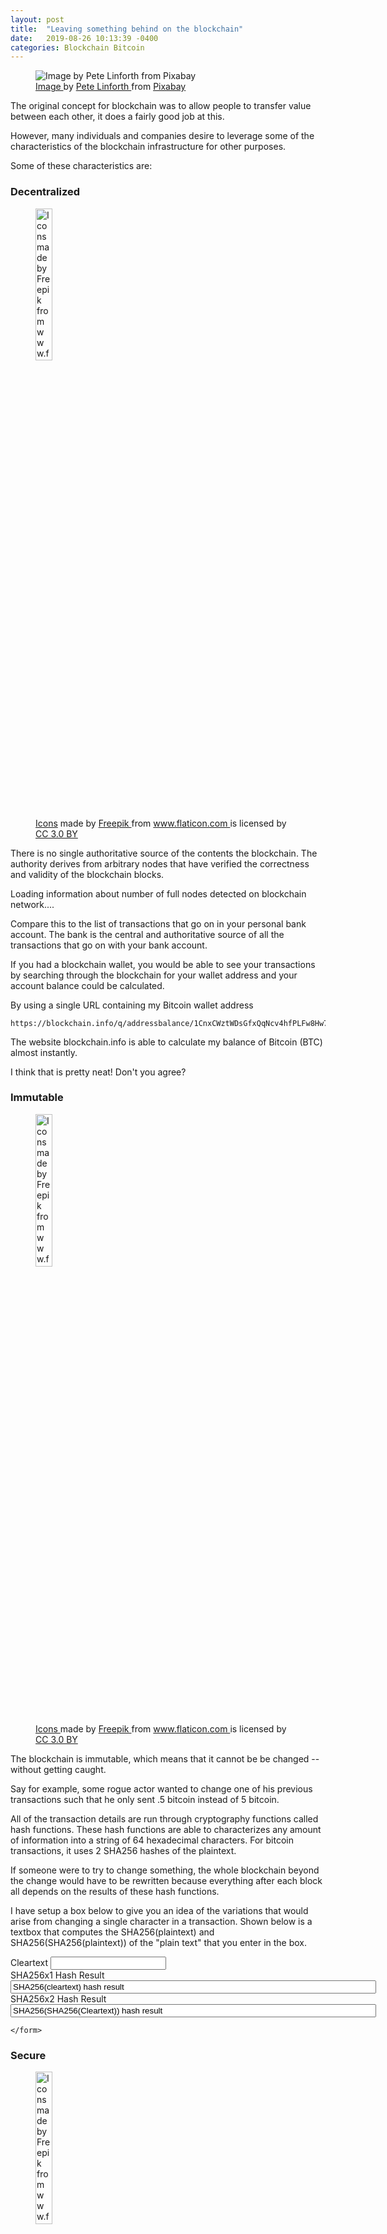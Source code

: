 ```yaml
---
layout: post
title:  "Leaving something behind on the blockchain"
date:   2019-08-26 10:13:39 -0400
categories: Blockchain Bitcoin 
---
```



<figure>   
    <img 
        src='/assets/blockchain-3438501_1920.jpg' 
        alt="Image by Pete Linforth from Pixabay"
    />
    <figcaption>
        <a href='https://pixabay.com/illustrations/blockchain-technology-exchange-3438501/'>
            Image 
        </a>
        by 
        <a href='https://pixabay.com/users/thedigitalartist-202249/'>
            Pete Linforth
        </a> 
        from 
        <a href='https://pixabay.com/users'>
            Pixabay
        </a>
    </figcaption> 
 </figure>   


The original concept for blockchain was to allow people to transfer value between each other, it does a fairly good job at this.

However, many individuals and companies desire to leverage some of the characteristics of the blockchain infrastructure for other purposes. 

Some of these characteristics are:

### Decentralized
<figure>   
    <img style='width: 25%; margin-left:auto; margin-right:auto;' 
        src='/assets/decentralized-2.png' 
        alt="Icons made by Freepik from www.flaticon.com is licensed by CC 3.0 BY"
    />
    <figcaption>
        <a href='https://www.flaticon.com/free-icon/decentralized_1349931'>
        Icons</a> made by 
        <a href="https://www.flaticon.com/authors/freepik" title="Freepik">
            Freepik
        </a>
        from 
        <a href="https://www.flaticon.com/" title="Flaticon">
            www.flaticon.com
        </a> 
        is licensed by 
        <a href="http://creativecommons.org/licenses/by/3.0/"
            title="Creative Commons BY 3.0" 
            target="_blank">
            CC 3.0 BY
        </a>
    </figcaption> 
 </figure>

 There is no single authoritative source of the contents the blockchain.  The authority derives from arbitrary nodes that have verified the correctness and validity of the blockchain blocks.  
 
 <p id='blockChainNodeCount'>Loading information about number of full nodes detected on blockchain network....
 </p>
 

Compare this to the list of transactions that go on in your personal bank account.  The bank is the central and authoritative source of all the transactions that go on with your bank account.  

If you had a blockchain wallet, you would be able to see your transactions by searching through the blockchain for your wallet address and your account balance could be calculated.     

By using a single URL containing my Bitcoin wallet address

```
https://blockchain.info/q/addressbalance/1CnxCWztWDsGfxQqNcv4hfPLFw8Hw7AsUH
```

The website blockchain.info is able to calculate my balance of <span id="myBTCBalance"></span> Bitcoin (BTC) almost instantly.  

I think that is pretty neat!  Don't you agree?

### Immutable
<figure>   
    <img style='width: 25%; margin-left:auto; margin-right:auto;' 
        src='/assets/safe-mail.png' 
        alt="Icons made by Freepik from www.flaticon.com is licensed by CC 3.0 BY"
    />
    <figcaption>
        <a href='https://www.flaticon.com/free-icon/safe-mail_98732'>Icons 
        </a> 
        made by 
        <a href="https://www.flaticon.com/authors/freepik" title="Freepik">
            Freepik
        </a>
        from 
        <a href="https://www.flaticon.com/" title="Flaticon">
            www.flaticon.com
        </a> 
        is licensed by 
        <a href="http://creativecommons.org/licenses/by/3.0/"
            title="Creative Commons BY 3.0" 
            target="_blank">
            CC 3.0 BY
        </a>
    </figcaption> 
 </figure>   

The blockchain is immutable, which means that it cannot be be changed -- without getting caught.  

Say for example, some rogue actor wanted to change one of his previous transactions such that he only sent .5 bitcoin instead of 5 bitcoin. 

All of the transaction details are run through cryptography functions called hash functions.  These hash functions are able to characterizes any amount of information into a string of 64 hexadecimal characters.  For bitcoin transactions, it uses 2 SHA256 hashes of the plaintext.

If someone were to try to change something, the whole blockchain beyond the change would have to be rewritten because everything after each block all depends on the results of these hash functions. 

I have setup a box below to give you an idea of the variations that would arise from changing a single character in a transaction.  Shown below is a textbox that computes the SHA256(plaintext) and SHA256(SHA256(plaintext)) of the "plain text" that you enter in the box. 

<div id='SHA256Demo'>
    <form name='shademo'>
    <label>Cleartext</label>
    <input 
        name='cleartext' 
        type='text' 
        onKeyPress=
        "shademo.shaOutput.value=SHA256(this.value);shademo.shaOutput2.value=SHA256(shademo.shaOutput.value)" >
    <br/>
    <label>SHA256x1 Hash Result</label>
    <input type="text" name="shaOutput" value="SHA256(cleartext) hash result" size='70' readonly>
    <br/>
    <label>SHA256x2 Hash Result</label>
    <input type="text" name="shaOutput2" value="SHA256(SHA256(Cleartext)) hash result" size='70' readonly>
    
    </form>
</div>


### Secure
<figure>   
    <img style='width: 25%; margin-left:auto; margin-right:auto;' 
        src='/assets/warranty.png' 
        alt="Icons made by Freepik from www.flaticon.com is licensed by CC 3.0 BY"
    />
    <figcaption>
        <a href='https://www.flaticon.com/free-icon/warranty_950326'>
            Icons
        </a> 
        made by 
        <a href="https://www.flaticon.com/authors/eucalyp" 
           title="Eucalyp">
            Eucalyp
        </a>
        from 
        <a href="https://www.flaticon.com/" title="Flaticon">
            www.flaticon.com
        </a> 
        is licensed by 
        <a href="http://creativecommons.org/licenses/by/3.0/"
            title="Creative Commons BY 3.0" 
            target="_blank">
            CC 3.0 BY
        </a>
    </figcaption> 
 </figure>   

The bitcoin network is secured with digital signatures signed with private keys of the owners of the accounts in question. 

Just to demonstrate how secure things are, there is a mechanism to write messages signed with the private key of your bitcoin wallet. 

<figure>   
    <img style='width: 75%; margin-left:auto; margin-right:auto;' 
        src='/assets/Screenshot 2019-08-31 20.24.41.png' 
        alt="Screenshot from my personal Blockchain.com wallet"
    />
    <figcaption>
        <a href='/assets/Screenshot 2019-08-31 20.24.41.png'>
            Screenshot
        </a> 
        from my personal 
        <a href="https://www.blockchain.com/wallet" 
           title="Blockchain.com Wallet">
            Blockchain.com wallet
        </a>
    </figcaption> 
 </figure>   

I was able to easily verify this using tools called [Bitcoin explorer](https://github.com/libbitcoin/libbitcoin-explorer/wiki/Download-BX)

 You can see below that the generated signatures are the same.  The wif.key is my private key for my account and I am keeping it private ....for obvious reasons.

This verifies that the message I generated on Blockchain.info was signed by my private key and was validating using my bitcoin address. 

```
$ export btc_address=1CnxCWztWDsGfxQqNcv4hfPLFw8Hw7AsUH
$ export signature=HNbSENq09dQWfvnhcIJpF/WiYFB8p5MPHrb67TQZXxuGAw/TqhqXbk3laWvQgAMUAN8PeVjxDZ/JBG83RPTwaLc=
$ export message="This is signed with my private key."
$ bx message-validate $btc_address $signature $message  
The signature is valid.

$ bx message-sign `cat wif.key` $message
HNbSENq09dQWfvnhcIJpF/WiYFB8p5MPHrb67TQZXxuGAw/TqhqXbk3laWvQgAMUAN8PeVjxDZ/JBG83RPTwaLc=
```

### Replicated
<figure>   
    <img style='width: 25%; margin-left:auto; margin-right:auto;' 
        src='/assets/database-2.png' 
        alt="Icons made by Eucalyp from www.flaticon.com is licensed by CC 3.0 BY"
    />
    <figcaption>
        <a href='https://www.flaticon.com/free-icon/database_1122584'>
            Icons
        </a> 
        made by 
        <a href="https://www.flaticon.com/authors/eucalyp" 
           title="Eucalyp">
            Eucalyp
        </a>
        from 
        <a href="https://www.flaticon.com/" title="Flaticon">
            www.flaticon.com
        </a> 
        is licensed by 
        <a href="http://creativecommons.org/licenses/by/3.0/"
            title="Creative Commons BY 3.0" 
            target="_blank">
            CC 3.0 BY
        </a>
    </figcaption> 
 </figure>   

The contents of the blockchain is replicated many times by the many independent bitcoin processing nodes.  This data will not get lost because all of the market participants have a vested interest in keeping the data intact for all time going forward. 

Whenever a new independent processing node comes online, it spends a considerable amount of time ramping up by collecting and verifying all of the data in the blockchain until it is up to date.  At that point it is able to serve to confirm transactions that are composed by the bitcoin miners.

 <p id='blockChainLedgerSize'>Loading information about the size of the bitcoin ledger.....
 </p>

I hope that this gives an decent overview of many characteristics of the blockchain that may be of interest to others beyond the blockchain's use for transferring cryptocurrency between users.

# Leaving something behind 

One of the key promises of the blockchain technology is the ability to store arbitrary data on the blockchain.  From what I have seen, the practice is to put an identifier, like a hash of a file on the blockchain, and put the actual source data stored off-blockchain.   

When using bitcoin, the way in which arbitrary data can be stored is to send a nominal amount of money to bitcoin addresses that represent the data that we wish to store.  It is exceptionally unlikely that the resulting bitcon addresses will be active so the money will likely remain trapped in the blockchain unspent.  

I wanted to leave my mark on the blockchain, so I used a service called https://cryptograffiti.info where I sent some bitcoin and the service formatted a new transaction with the text that  

This is using a blockchain that was twice forked (i.e branched off) from the main bitcoin and is called Bitcoin SV.  It is The underlying technology is the same, but the rules around it are slightly different. 

[Cryptograffiti.info](https://cryptograffiti.info/#b5060fecdc7e8865a30529fe38dba353ab322973b288141b733a35e64b1f2f80)


<figure>   
    <img style='width: 75%;margin-left:auto; margin-right:auto;' 
        src='/assets/Screenshot 2019-09-03 00.09.05.png' 
        alt="Screenshot from cryptograffiti.info"
    />
    <figcaption>
        <a href='https://cryptograffiti.info/#b5060fecdc7e8865a30529fe38dba353ab322973b288141b733a35e64b1f2f80
        '>
            Screenshot
        </a> 
        from  
        <a href="https://cryptograffiti.info" 
           title="Cryptograffiti.info">
            Cryptograffiti.info
        </a>
    </figcaption> 
 </figure>   

If interested, you can see [the underlying transaction](https://blockchair.com/bitcoin-sv/transaction/b5060fecdc7e8865a30529fe38dba353ab322973b288141b733a35e64b1f2f80) or even get a [receipt](https://pdf.blockchair.com/bitcoin-sv/transaction/b5060fecdc7e8865a30529fe38dba353ab322973b288141b733a35e64b1f2f80) for my cryptograffiti.  

To see how the data is encoded, look at the first two script outputs after the word OP_HASH160 using this [blockchain viewer](https://explorer.viabtc.com/bsv/tx/b5060fecdc7e8865a30529fe38dba353ab322973b288141b733a35e64b1f2f80)... or refer to image below....

![first two script outputs](/assets/Screenshot 2019-09-03 11.12.23.png)

 write to a file and then running it through [hex to bin converter xxd](https://linux.die.net/man/1/xxd) encoder you will find the message I left... for all eternity.

```
% echo 492077617320686572652c20616e64206e6f7720 > msg.hex
% echo 666f72657665722e0a0000000000000000000000 >> msg.hex
% cat msg.hex | xxd -r -p
I was here, and now forever.
```

Where else in the world can you get a receipt for leaving behind graffiti?


<script src='/assets/sha256.js'></script>
<script src='/assets/blockchainstats.js'></script> 
